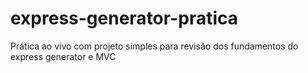 # express-generator-pratica
Prática ao vivo com projeto simples para revisão dos fundamentos do express generator e MVC

